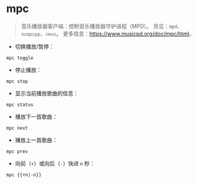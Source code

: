 # mpc

> 音乐播放器客户端：控制音乐播放器守护进程（MPD）。
> 另见：`mpd`、`ncmpcpp`、`cmus`。
> 更多信息：<https://www.musicpd.org/doc/mpc/html>。

- 切换播放/暂停：

`mpc toggle`

- 停止播放：

`mpc stop`

- 显示当前播放歌曲的信息：

`mpc status`

- 播放下一首歌曲：

`mpc next`

- 播放上一首歌曲：

`mpc prev`

- 向前（`+`）或向后（`-`）快进 `n` 秒：

`mpc {{+n|-n}}`